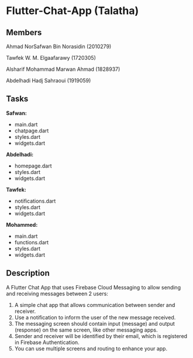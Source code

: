 # Flutter-Chat-App (Talatha)

## Members
Ahmad NorSafwan Bin Norasidin (2010279)

Tawfek W. M. Elgaafarawy (1720305)

Alsharif Mohammad Marwan Ahmad (1828937)

Abdelhadi Hadj Sahraoui (1919059)

## Tasks
**Safwan:**
- main.dart
- chatpage.dart
- styles.dart
- widgets.dart

**Abdelhadi:**
- homepage.dart
- styles.dart
- widgets.dart

**Tawfek:**
- notifications.dart
- styles.dart
- widgets.dart

**Mohammed:**
- main.dart
- functions.dart
- styles.dart
- widgets.dart

## Description
A Flutter Chat App that uses Firebase Cloud Messaging to allow sending and receiving messages between 2 users:
1. A simple chat app that allows communication between sender and receiver.
2. Use a notification to inform the user of the new message received.
3. The messaging screen should contain input (message) and output (response) on the same screen, like other messaging apps.
4. Sender and receiver will be identified by their email, which is registered in Firebase Authentication.
5. You can use multiple screens and routing to enhance your app.
